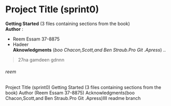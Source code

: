 
# Project Title (sprint0)  
 **Getting Started** (3 files containing sections from the book)  
 **Author** :
 * Reem Essam  37-8875
 * Hadeer  
 **Aknowledgments** (_boo Chacon,Scott,and Ben Straub.Pro Git .Apress_)
 ..
 >27na gamdeen gdnnn 
###### reem

Project Title (sprint0)
 Getting Started (3 files containing sections from the book)
 Author (Reem Essam 37-8875)
 Acknowledgments(boo Chacon,Scott,and Ben Straub.Pro Git .Apress)llll
 readme branch




